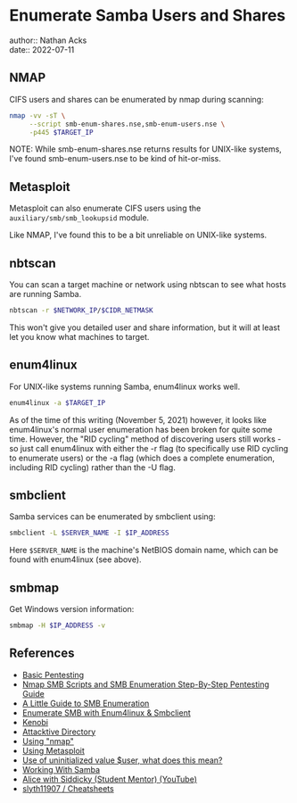 # Enumerate Samba Users and Shares

author:: Nathan Acks  
date:: 2022-07-11

## NMAP

CIFS users and shares can be enumerated by nmap during scanning:

```bash
nmap -vv -sT \
     --script smb-enum-shares.nse,smb-enum-users.nse \
     -p445 $TARGET_IP
```

NOTE: While smb-enum-shares.nse returns results for UNIX-like systems, I've found smb-enum-users.nse to be kind of hit-or-miss.

## Metasploit

Metasploit can also enumerate CIFS users using the `auxiliary/smb/smb_lookupsid` module.

Like NMAP, I've found this to be a bit unreliable on UNIX-like systems.

## nbtscan

You can scan a target machine or network using nbtscan to see what hosts are running Samba.

```bash
nbtscan -r $NETWORK_IP/$CIDR_NETMASK
```

This won't give you detailed user and share information, but it will at least let you know what machines to target.

## enum4linux

For UNIX-like systems running Samba, enum4linux works well.

```bash
enum4linux -a $TARGET_IP
```

As of the time of this writing (November 5, 2021) however, it looks like enum4linux's normal user enumeration has been broken for quite some time. However, the "RID cycling" method of discovering users still works - so just call enum4linux with either the -r flag (to specifically use RID cycling to enumerate users) or the -a flag (which does a complete enumeration, including RID cycling) rather than the -U flag.

## smbclient

Samba services can be enumerated by smbclient using:

```bash
smbclient -L $SERVER_NAME -I $IP_ADDRESS
```

Here `$SERVER_NAME` is the machine's NetBIOS domain name, which can be found with enum4linux (see above).

## smbmap

Get Windows version information:

```bash
smbmap -H $IP_ADDRESS -v
```

## References

* [Basic Pentesting](tryhackme-basic-pentesting.md)
* [Nmap SMB Scripts and SMB Enumeration Step-By-Step Pentesting Guide](https://www.infosecademy.com/nmap-smb-scripts-enumeration/)
* [A Little Guide to SMB Enumeration](https://www.hackingarticles.in/a-little-guide-to-smb-enumeration/)
* [Enumerate SMB with Enum4linux & Smbclient](https://null-byte.wonderhowto.com/how-to/enumerate-smb-with-enum4linux-smbclient-0198049/)
* [Kenobi](tryhackme-complete-beginner.md)
* [Attacktive Directory](tryhackme-attacktive-directory.md)
* [Using "nmap"](nmap.md)
* [Using Metasploit](metasploit.md)
* [Use of uninitialized value $user, what does this mean?](https://github.com/CiscoCXSecurity/enum4linux/issues/4)
* [Working With Samba](working-with-samba.md)
* [Alice with Siddicky (Student Mentor) (YouTube)](https://www.youtube.com/watch?v=Zma6Mk5bEI8)
* [slyth11907 / Cheatsheets](https://github.com/slyth11907/Cheatsheets)

